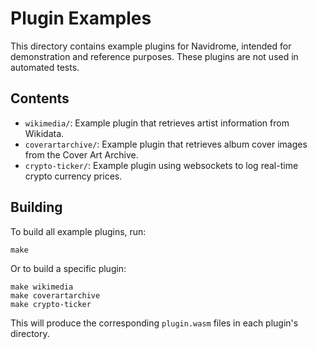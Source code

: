 # Plugin Examples

This directory contains example plugins for Navidrome, intended for demonstration and reference purposes. These plugins are not used in automated tests.

## Contents

- `wikimedia/`: Example plugin that retrieves artist information from Wikidata.
- `coverartarchive/`: Example plugin that retrieves album cover images from the Cover Art Archive.
- `crypto-ticker/`: Example plugin using websockets to log real-time crypto currency prices.

## Building

To build all example plugins, run:

```
make
```

Or to build a specific plugin:

```
make wikimedia
make coverartarchive
make crypto-ticker
```

This will produce the corresponding `plugin.wasm` files in each plugin's directory.
